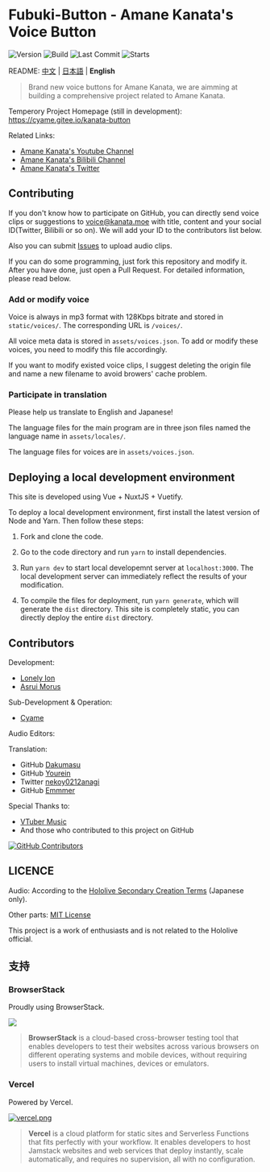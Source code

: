 # Fubuki-Button - Amane Kanata's Voice Button

![Version](https://img.shields.io/github/package-json/v/oruyanke/kanata-button)
![Build](https://img.shields.io/github/workflow/status/oruyanke/kanata-button/FBK-BTN-NG-CI)
![Last Commit](https://img.shields.io/github/last-commit/oruyanke/kanata-button)
![Starts](https://img.shields.io/github/stars/oruyanke/kanata-button)

README: [中文](https://github.com/oruyanke/kanata-button/blob/master/README.md) | [日本語](https://github.com/oruyanke/kanata-button/blob/master/README.JA.md) | **English**

> Brand new voice buttons for Amane Kanata, we are aimming at building a comprehensive project related to Amane Kanata.

Temperory Project Homepage (still in development): https://cyame.gitee.io/kanata-button

Related Links:

* [Amane Kanata's Youtube Channel](https://www.youtube.com/channel/UCdn5BQ06XqgXoAxIhbqw5Rg)
* [Amane Kanata's Bilibili Channel](https://space.bilibili.com/332704117)
* [Amane Kanata's Twitter](https://twitter.com/shirakamikanata)

<!-- ## Planning to do -->

<!-- - kanatatap(Similar to [mikutap](https://aidn.jp/mikutap/))
- Calender of lives / activities
- Memes for Fubuki
- Data visualization of Youtube / Bilibili -->

## Contributing

If you don't know how to participate on GitHub, you can directly send voice clips or suggestions to [voice@kanata.moe](mailto:voice@kanata.moe) with title, content and your social ID(Twitter, Bilibili or so on). We will add your ID to the contributors list below.

Also you can submit [Issues](https://github.com/copperion/kanata-button/issues) to upload audio clips.

If you can do some programming, just fork this repository and modify it. After you have done, just open a Pull Request. For detailed information, please read below.

### Add or modify voice

Voice is always in mp3 format with 128Kbps bitrate and stored in `static/voices/`. The corresponding URL is `/voices/`.

All voice meta data is stored in `assets/voices.json`. To add or modify these voices, you need to modify this file accordingly.

If you want to modify existed voice clips, I suggest deleting the origin file and name a new filename to avoid browers' cache problem.

### Participate in translation

Please help us translate to English and Japanese!

The language files for the main program are in three json files named the language name in `assets/locales/`.

The language files for voices are in `assets/voices.json`.

## Deploying a local development environment

This site is developed using Vue + NuxtJS + Vuetify.

To deploy a local development environment, first install the latest version of Node and Yarn. Then follow these steps:

1. Fork and clone the code.

2. Go to the code directory and run `yarn` to install dependencies.

3. Run `yarn dev` to start local developemnt server at `localhost:3000`. The local development server can immediately reflect the results of your modification.

4. To compile the files for deployment, run `yarn generate`, which will generate the `dist` directory. This site is completely static, you can directly deploy the entire `dist` directory.

## Contributors

Development:

- [Lonely Ion](https://github.com/lonelyion)
- [Asrui Morus](https://github.com/Morxi)

Sub-Development & Operation:

- [Cyame](https://github.com/Cyame)

Audio Editors:

<!-- - Bilibili [孤单离子](https://space.bilibili.com/7564991)
- Bilibili [清流ht](https://space.bilibili.com/22311554)
- Bilibili [绯月天则](https://space.bilibili.com/1592713)
- Bilibili [hanyuu](https://m.bilibili.com/space/356250024)
- Bilibili [蓝颜知渡](https://space.bilibili.com/378488520) -->

Translation:

- GitHub [Dakumasu](https://github.com/dakuamsu)
- GitHub [Yourein](https://github.com/Yourein)
- Twitter [nekoy0212anagi](https://twitter.com/nekoy0212anagi)
- GitHub [Emmmer](https://github.com/ShirakamiEmmmer)

Special Thanks to:

- [VTuber Music](https://vtbmusic.com/)
- And those who contributed to this project on GitHub

[![GitHub Contributors](https://contributors-img.web.app/image?repo=oruyanke/kanata-button)](https://github.com/oruyanke/kanata-button/graphs/contributors)

## LICENCE

Audio: According to the [Hololive Secondary Creation Terms](https://www.hololive.tv/terms) (Japanese only).

Other parts: [MIT License](https://github.com/oruyanke/kanata-button/blob/master/LICENSE)

This project is a work of enthusiasts and is not related to the Hololive official.

## 支持

### BrowserStack

Proudly using BrowserStack.

[![](https://i.loli.net/2017/09/27/59cbc16b0f8b4.png)](https://www.browserstack.com/)

> **BrowserStack** is a cloud-based cross-browser testing tool that enables developers to test their websites across various browsers on different operating systems and mobile devices, without requiring users to install virtual machines, devices or emulators.

### Vercel

Powered by Vercel.

[![vercel.png](https://i.loli.net/2020/07/18/rPah8FVmqBXL6dj.png)](https://www.vercel.com/?utm_source=oruyanke)

> **​Vercel** is a cloud platform for static sites and Serverless Functions that fits perfectly with your workflow. It enables developers to host Jamstack websites and web services that deploy instantly, scale automatically, and requires no supervision, all with no configuration.
